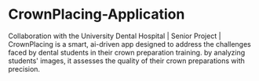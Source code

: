 # CrownPlacing-Application
Collaboration with the University Dental Hospital | Senior Project | CrownPlacing is a smart, ai-driven app designed to address the challenges faced by dental students in their crown preparation training. by analyzing students' images, it assesses the quality of their crown preparations with precision.
